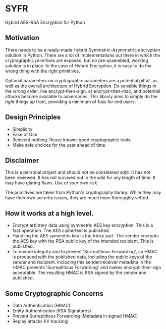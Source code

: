 # SYFR
Hybrid AES-RSA Encryption for Python

## Motivation
There needs to be a ready-made Hybrid Symmetric-Asymmetric
encryption solution in Python.  There are a lot of implementations
out there in which the cryptographic primitives are exposed, but no
pre-assembled, working solution is in place.  In the case of Hybrid
Encryption, it is easy to do the wrong thing with the right primitives.

Optional parameters on cryptographic parameters are a potential pitfall,
as well as the overall architecture of Hybrid Encryption.  Do sensible things
in the wrong order, like encrypt-then-sign, or encrypt-then-mac, and
potential attacks become available to adversaries.  This library aims to
simply do the *right* things up front, providing a minimum of fuss
for end users.

## Design Principles
- Simplicity
- Ease of Use
- Reinvent nothing.  Reuse known-good cryptographic tools.
- Make safe choices for the user ahead of time.

## Disclaimer

This is a personal project and should not be considered *safe*.  It has not
been reviewed.  It has not survived out in the wild for any length of time.
It may have glaring flaws.  *Use at your own risk.*

The primitives are taken from Python's cryptography library.  While they may
have their own security issues, they are much more thoroughly vetted.

## How it works at a high level.
- Encrypt arbitrary data using symmetric AES key encryption.  This is a fast operation.  The AES ciphertext is published.
- Handling the AES symmetric key is the tricky part.  The sender encrypts
the AES key with the RSA public key of the intended recipient.  This is published.
- To ensure integrity and to prevent 'Surreptitious Forwarding', an HMAC is
produced with the published data, including the public keys of the sender and
recipient.  Including this sender/receiver metadata in the HMAC prevents 'Surreptitious Forwarding' and makes encrypt-then-sign acceptable.  The resulting HMAC is RSA signed by the sender and published.  

## Some Cryptographic Concerns

- Data Authentication (HMAC)
- Entity Authentication (RSA Signatures)
- Prevent Surreptitious Forwarding (Metadata in signed HMAC)
- Replay attacks (IV tracking)
